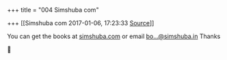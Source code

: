 +++
title = "004 Simshuba com"

+++
[[Simshuba com	2017-01-06, 17:23:33 [Source](https://groups.google.com/g/samskrita/c/eqpbz3VJDa0)]]



You can get the books at [simshuba.com](http://simshuba.com) or email [bo...@simshuba.in]() Thanks



